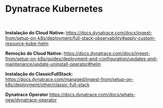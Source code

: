 # Dynatrace Kubernetes
<br>

<strong> Instalação do Cloud Native: </strong> https://docs.dynatrace.com/docs/ingest-from/setup-on-k8s/deployment/full-stack-observability#apply-custom-resource-kube-helm

<strong> Remoção do Cloud Native: </strong> https://docs.dynatrace.com/docs/ingest-from/setup-on-k8s/guides/deployment-and-configuration/updates-and-maintenance/update-uninstall-operator#helm
 
<strong> Instalação do ClassicFullStack: </strong> https://docs.dynatrace.com/managed/ingest-from/setup-on-k8s/deployment/other/classic-full-stack

<strong> Dynatrace Operator </strong> https://docs.dynatrace.com/docs/whats-new/dynatrace-operator
